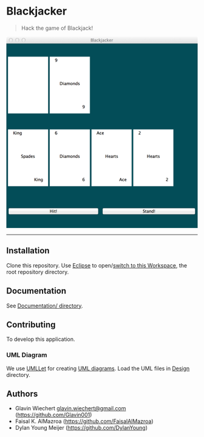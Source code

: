 Blackjacker
===========

> Hack the game of Blackjack!

![blackjack game](Screenshots/basic_v1.png)

-----

## Installation

Clone this repository.
Use [Eclipse](https://www.eclipse.org/) to open/[switch to this Workspace](http://help.eclipse.org/juno/index.jsp?topic=%2Forg.eclipse.platform.doc.user%2Freference%2Fref-workspaceswitch.htm), the root repository directory.

## Documentation

See [Documentation/ directory](Documentation/).

## Contributing

To develop this application.

### UML Diagram

We use [UMLLet](http://www.umlet.com/) for creating [UML diagrams](http://en.wikipedia.org/wiki/Unified_Modeling_Language).
Load the UML files in [Design](./Design) directory.

## Authors

- Glavin Wiechert <glavin.wiechert@gmail.com> (https://github.com/Glavin001)
- Faisal K. AlMazroa (https://github.com/FaisalAlMazroa)
- Dylan Young Meijer (https://github.com/DylanYoung)
